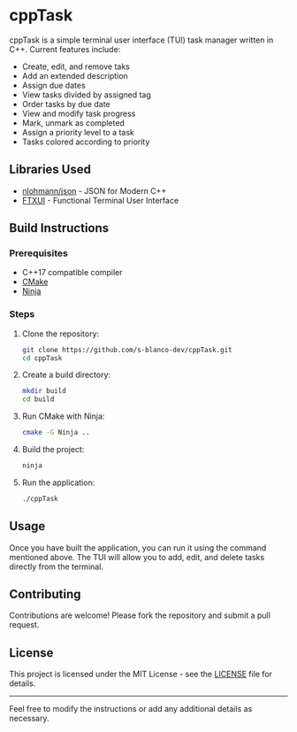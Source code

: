 # cppTask

cppTask is a simple terminal user interface (TUI) task manager written in C++. Current features include:
- Create, edit, and remove taks
- Add an extended description
- Assign due dates
- View tasks divided by assigned tag
- Order tasks by due date
- View and modify task progress
- Mark, unmark as completed
- Assign a priority level to a task
- Tasks colored according to priority

## Libraries Used

- [nlohmann/json](https://github.com/nlohmann/json) - JSON for Modern C++
- [FTXUI](https://github.com/ArthurSonzogni/FTXUI) - Functional Terminal User Interface

## Build Instructions

### Prerequisites

- C++17 compatible compiler
- [CMake](https://cmake.org/)
- [Ninja](https://ninja-build.org/)

### Steps

1. Clone the repository:
   ```sh
   git clone https://github.com/s-blanco-dev/cppTask.git
   cd cppTask
   ```

2. Create a build directory:
   ```sh
   mkdir build
   cd build
   ```

3. Run CMake with Ninja:
   ```sh
   cmake -G Ninja ..
   ```

4. Build the project:
   ```sh
   ninja
   ```

5. Run the application:
   ```sh
   ./cppTask
   ```

## Usage

Once you have built the application, you can run it using the command mentioned above. The TUI will allow you to add, edit, and delete tasks directly from the terminal.

## Contributing

Contributions are welcome! Please fork the repository and submit a pull request.

## License

This project is licensed under the MIT License - see the [LICENSE](LICENSE) file for details.

---

Feel free to modify the instructions or add any additional details as necessary.
